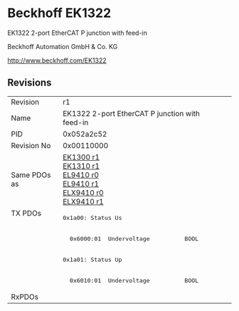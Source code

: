 # Beckhoff EK1322

EK1322 2-port EtherCAT P junction with feed-in

Beckhoff Automation GmbH & Co. KG

http://www.beckhoff.com/EK1322

## Revisions
<table>
<tr >
<td>Revision</td>
<td>r1</td>
</tr>
<tr >
<td>Name</td>
<td>EK1322 2-port EtherCAT P junction with feed-in</td>
</tr>
<tr >
<td>PID</td>
<td>0x052a2c52</td>
</tr>
<tr >
<td>Revision No</td>
<td>0x00110000</td>
</tr>
<tr >
<td>Same PDOs as</td>
<td><a href="EK1300">EK1300 r1</a><br/><a href="EK1310">EK1310 r1</a><br/><a href="EL9410">EL9410 r0</a><br/><a href="EL9410">EL9410 r1</a><br/><a href="ELX9410">ELX9410 r0</a><br/><a href="ELX9410">ELX9410 r1</a></td>
</tr>
<tr class="txpdo pdosection">
<td rowspan=4 valign=top>TX PDOs</td>
<td><pre>0x1a00: Status Us</pre></td>
<td></td>
</tr>
<tr class="txpdo">
<td><pre>  0x6000:01  Undervoltage          BOOL</pre></td>
</tr>
<tr class="txpdo pdosection">
<td><pre>0x1a01: Status Up</pre></td>
</tr>
<tr class="txpdo">
<td><pre>  0x6010:01  Undervoltage          BOOL</pre></td>
</tr>
<tr >
<td>RxPDOs</td>
<td></td>
</tr>
</table>
